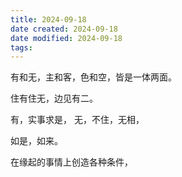 ```yaml
---
title: 2024-09-18
date created: 2024-09-18
date modified: 2024-09-18
tags:
---
```


有和无，主和客，色和空，皆是一体两面。

住有住无，边见有二。

有，实事求是，
无，不住，无相，

如是，如来。

在缘起的事情上创造各种条件，